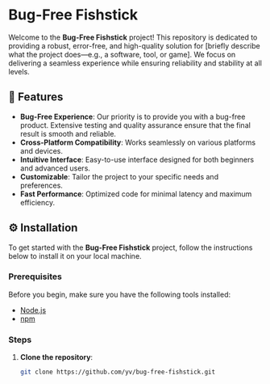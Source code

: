 # Bug-Free Fishstick

Welcome to the **Bug-Free Fishstick** project! This repository is dedicated to providing a robust, error-free, and high-quality solution for [briefly describe what the project does—e.g., a software, tool, or game]. We focus on delivering a seamless experience while ensuring reliability and stability at all levels.

## 🚀 Features

- **Bug-Free Experience**: Our priority is to provide you with a bug-free product. Extensive testing and quality assurance ensure that the final result is smooth and reliable.
- **Cross-Platform Compatibility**: Works seamlessly on various platforms and devices.
- **Intuitive Interface**: Easy-to-use interface designed for both beginners and advanced users.
- **Customizable**: Tailor the project to your specific needs and preferences.
- **Fast Performance**: Optimized code for minimal latency and maximum efficiency.

## ⚙️ Installation

To get started with the **Bug-Free Fishstick** project, follow the instructions below to install it on your local machine.

### Prerequisites

Before you begin, make sure you have the following tools installed:

- [Node.js](https://nodejs.org/en/download/)
- [npm](https://www.npmjs.com/get-npm)

### Steps

1. **Clone the repository**:
   ```bash
   git clone https://github.com/yv/bug-free-fishstick.git
